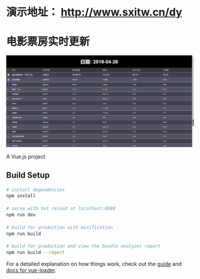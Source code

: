 
# 演示地址： http://www.sxitw.cn/dy

# 电影票房实时更新

<img src='https://github.com/itliuwk/dy/blob/master/src/assets/home.png?raw=true'>




A Vue.js project

## Build Setup

``` bash
# install dependencies
npm install

# serve with hot reload at localhost:8080
npm run dev

# build for production with minification
npm run build

# build for production and view the bundle analyzer report
npm run build --report
```

For a detailed explanation on how things work, check out the [guide](http://vuejs-templates.github.io/webpack/) and [docs for vue-loader](http://vuejs.github.io/vue-loader).
